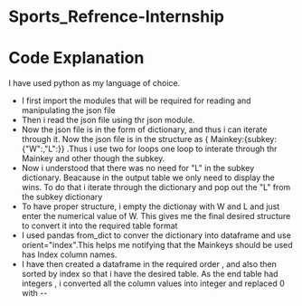 # Sports_Refrence-Internship

# Code Explanation

I have used python as my language of choice.

<ul>
  <li> I first import the modules that will be required for reading and manipulating the json file</li>
  <li> Then i read the json file using thr json module.</li>
  <li> Now the json file is in the form of dictionary, and thus i can iterate through it. Now the json file is in the structure as { Mainkey:{subkey:{"W":,"L":}} .Thus i use two for loops one loop to interate through thr Mainkey and other though the subkey.</li>
  <li>Now i understood that there was no need for "L" in the subkey dictionary. Beacause in the output table we only need to display the wins. To do that i iterate through the dictionary and pop out the "L" from the subkey dictionary</li>
<li>To have proper structure, i empty the dictionay with W and L and just enter the numerical value of W. This gives me the final desired structure to convert it into the required table format</li>
  <li>I used pandas from_dict to conver the dictionary into dataframe and use orient="index".This helps me notifying that the Mainkeys should be used has Index column names. </li>
  <li>I have then created a dataframe in the required order , and also then sorted by index so that i have the desired table. As the end table had integers , i converted all the column values into integer and replaced 0 with -- </li>
</ul>
